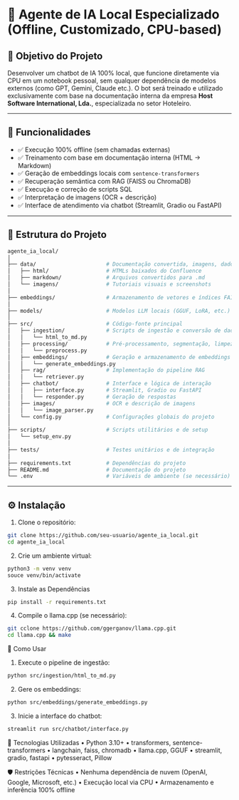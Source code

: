 # 🤖 Agente de IA Local Especializado (Offline, Customizado, CPU-based)

## 🎯 Objetivo do Projeto

Desenvolver um chatbot de IA 100% local, que funcione diretamente via CPU em um notebook pessoal, sem qualquer dependência de modelos externos (como GPT, Gemini, Claude etc.). O bot será treinado e utilizado exclusivamente com base na documentação interna da empresa **Host Software International, Lda.**, especializada no setor Hoteleiro.

---

## 🧩 Funcionalidades

- ✅ Execução 100% offline (sem chamadas externas)
- ✅ Treinamento com base em documentação interna (HTML → Markdown)
- ✅ Geração de embeddings locais com `sentence-transformers`
- ✅ Recuperação semântica com RAG (FAISS ou ChromaDB)
- ✅ Execução e correção de scripts SQL
- ✅ Interpretação de imagens (OCR + descrição)
- ✅ Interface de atendimento via chatbot (Streamlit, Gradio ou FastAPI)

---

## 📁 Estrutura do Projeto
```bash
agente_ia_local/
│
├── data/                      # Documentação convertida, imagens, dados brutos
│   ├── html/                  # HTMLs baixados do Confluence
│   ├── markdown/              # Arquivos convertidos para .md
│   └── imagens/               # Tutoriais visuais e screenshots
│
├── embeddings/                # Armazenamento de vetores e índices FAISS/Chroma
│
├── models/                    # Modelos LLM locais (GGUF, LoRA, etc.)
│
├── src/                       # Código-fonte principal
│   ├── ingestion/             # Scripts de ingestão e conversão de dados
│   │   └── html_to_md.py
│   ├── processing/            # Pré-processamento, segmentação, limpeza
│   │   └── preprocess.py
│   ├── embeddings/            # Geração e armazenamento de embeddings
│   │   └── generate_embeddings.py
│   ├── rag/                   # Implementação do pipeline RAG
│   │   └── retriever.py
│   ├── chatbot/               # Interface e lógica de interação
│   │   ├── interface.py       # Streamlit, Gradio ou FastAPI
│   │   └── responder.py       # Geração de respostas
│   ├── images/                # OCR e descrição de imagens
│   │   └── image_parser.py
│   └── config.py              # Configurações globais do projeto
│
├── scripts/                   # Scripts utilitários e de setup
│   └── setup_env.py
│
├── tests/                     # Testes unitários e de integração
│
├── requirements.txt           # Dependências do projeto
├── README.md                  # Documentação do projeto
└── .env                       # Variáveis de ambiente (se necessário)
```
---

## ⚙️ Instalação

1. Clone o repositório:
```bash
git clone https://github.com/seu-usuario/agente_ia_local.git
cd agente_ia_local
```

2. Crie um ambiente virtual:
```bash
python3 -m venv venv
souce venv/bin/activate
```

3. Instale as Dependências
```bash
pip install -r requirements.txt
```

4. Compile o llama.cpp (se necessário):
```bash
git cclone https://github.com/ggerganov/llama.cpp.git
cd llama.cpp && make
```

🚀 Como Usar
1. Execute o pipeline de ingestão:
```bash
python src/ingestion/html_to_md.py
```

2. Gere os embeddings:
```bash
python src/embeddings/generate_embeddings.py
```

3. Inicie a interface do chatbot:
```bash
streamlit run src/chatbot/interface.py
```

🧠 Tecnologias Utilizadas
• Python 3.10+
• transformers, sentence-transformers
• langchain, faiss, chromadb
• llama.cpp, GGUF
• streamlit, gradio, fastapi
• pytesseract, Pillow

🛡️ Restrições Técnicas
• Nenhuma dependência de nuvem (OpenAI, Google, Microsoft, etc.)
• Execução local via CPU
• Armazenamento e inferência 100% offline